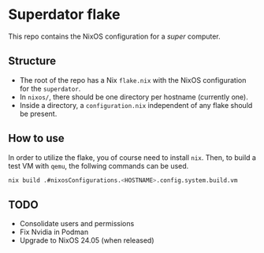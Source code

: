 # Superdator flake

This repo contains the NixOS configuration for a _super_ computer.

## Structure

- The root of the repo has a Nix `flake.nix` with the NixOS configuration
  for the `superdator`.
- In `nixos/`, there should be one directory per hostname (currently one).
- Inside a directory, a `configuration.nix` independent of any flake should
  be present.

## How to use

In order to utilize the flake, you of course need to install `nix`. Then, to
build a test VM with `qemu`, the follwing commands can be used.

```bash
nix build .#nixosConfigurations.<HOSTNAME>.config.system.build.vm

```

## TODO
- Consolidate users and permissions
- Fix Nvidia in Podman
- Upgrade to NixOS 24.05 (when released)
